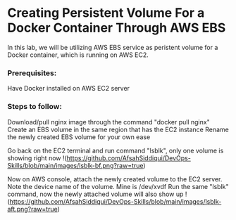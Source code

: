 # Creating Persistent Volume For a Docker Container Through AWS EBS

In this lab, we will be utilizing AWS EBS service as peristent volume for a Docker container, which is running on AWS EC2.

### Prerequisites:
Have Docker installed on AWS EC2 server

### Steps to follow:
Download/pull nginx image through the command "docker pull nginx"
Create an EBS volume in the same region that has the EC2 instance
Rename the newly created EBS volume for your own ease

Go back on the EC2 terminal and run command "lsblk", only one volume is showing right now
!(https://github.com/AfsahSiddiqui/DevOps-Skills/blob/main/images/lsblk-bf.png?raw=true)

Now on AWS console, attach the newly created volume to the EC2 server. Note the device name of the volume. Mine is /dev/xvdf
Run the same "lsblk" command, now the newly attached volume will also show up
!(https://github.com/AfsahSiddiqui/DevOps-Skills/blob/main/images/lsblk-aft.png?raw=true)
